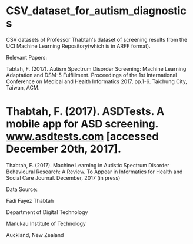 # CSV_dataset_for_autism_diagnostics
CSV datasets of Professor Thabtah's dataset of screening results from the UCI Machine Learning Repository(which is in ARFF format).


Relevant Papers:

Tabtah, F. (2017). Autism Spectrum Disorder Screening: Machine Learning Adaptation and DSM-5 Fulfillment. Proceedings of the 1st International Conference on Medical and Health Informatics 2017, pp.1-6. Taichung City, Taiwan, ACM.

# Thabtah, F. (2017). ASDTests. A mobile app for ASD screening. www.asdtests.com [accessed December 20th, 2017].

Thabtah, F. (2017). Machine Learning in Autistic Spectrum Disorder Behavioural Research: A Review. To Appear in Informatics for Health and Social Care Journal. December, 2017 (in press)

Data Source:

Fadi Fayez Thabtah

Department of Digital Technology

Manukau Institute of Technology

Auckland, New Zealand
